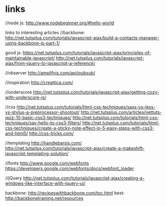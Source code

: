 links
=====


//node js: http://www.nodebeginner.org/#hello-world

links to interesting articles
//backbone:
http://net.tutsplus.com/tutorials/javascript-ajax/build-a-contacts-manager-using-backbone-js-part-1/

good js:
https://net.tutsplus.com/tutorials/javascript-ajax/principles-of-maintainable-javascript/
http://net.tutsplus.com/tutorials/javascript-ajax/from-jquery-to-javascript-a-reference/

//observer
http://amplifyjs.com/api/pubsub/

//inspiration
http://creattica.com/

//underscore
http://net.tutsplus.com/tutorials/javascript-ajax/getting-cozy-with-underscore-js/

//css
http://net.tutsplus.com/tutorials/html-css-techniques/sass-vs-less-vs-stylus-a-preprocessor-shootout/
http://net.tutsplus.com/articles/nettuts-quiz-10-basic-css3-techniques/
http://net.tutsplus.com/tutorials/html-css-techniques/say-hello-to-css3-filters/
http://net.tutsplus.com/tutorials/html-css-techniques/create-a-sticky-note-effect-in-5-easy-steps-with-css3-and-html5/
http://css-tricks.com/

//templating
http://handlebarsjs.com/
http://net.tutsplus.com/tutorials/javascript-ajax/create-a-makeshift-javascript-templating-solution/

//fonts
http://www.google.com/webfonts
https://developers.google.com/webfonts/docs/webfont_loader

//jQuery
http://net.tutsplus.com/tutorials/javascript-ajax/creating-a-windows-like-interface-with-jquery-ui/

backbone:
http://recipeswithbackbone.com/toc.html
best: http://backbonetraining.net/resources